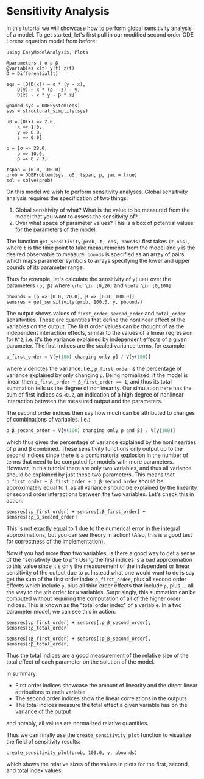 # Sensitivity Analysis

In this tutorial we will showcase how to perform global sensitivity analysis of a model. To get started, let's first pull in our
modified second order ODE Lorenz equation model from before:

```@example sensitivity
using EasyModelAnalysis, Plots

@parameters t σ ρ β
@variables x(t) y(t) z(t)
D = Differential(t)

eqs = [D(D(x)) ~ σ * (y - x),
    D(y) ~ x * (ρ - z) - y,
    D(z) ~ x * y - β * z]

@named sys = ODESystem(eqs)
sys = structural_simplify(sys)

u0 = [D(x) => 2.0,
    x => 1.0,
    y => 0.0,
    z => 0.0]

p = [σ => 28.0,
    ρ => 10.0,
    β => 8 / 3]

tspan = (0.0, 100.0)
prob = ODEProblem(sys, u0, tspan, p, jac = true)
sol = solve(prob)
```

On this model we wish to perform sensitivity analyses. Global sensitivity analysis requires the specification of two things:

1. Global sensitivity of what? What is the value to be measured from the model that you want to assess the sensitivity of?
2. Over what space of parameter values? This is a box of potential values for the parameters of the model.

The function `get_sensitivity(prob, t, obs, bounds)` first takes `(t,obs)`, where `t` is the time point to take measurements from
the model and `y` is the desired observable to measure. `bounds` is specified as an array of pairs which maps parameter symbols
to arrays specifying the lower and upper bounds of its parameter range.

Thus for example, let's calculate the sensitivity of `y(100)` over the parameters `(ρ, β)` where 
``\rho \in [0,20]`` and ``\beta \in [0,100]``: 

```@example sensitivity
pbounds = [ρ => [0.0, 20.0], β => [0.0, 100.0]]
sensres = get_sensitivity(prob, 100.0, y, pbounds)
```

The output shows values of `first_order`, `second_order` and `total_order` sensitivities. These are quantities that define the
nonlinear effect of the variables on the output. The first order values can be thought of as the independent interaction effects,
similar to the values of a linear regression for ``R^2``, i.e. it's the variance explained by independent effects of a given
parameter. The first indices are the scaled variance terms, for example:

```julia
ρ_first_order = V[y(100) changing only ρ] / V[y(100)]
```

where `V` denotes the variance. I.e., `ρ_first_order` is the percentage of variance explained by only changing `ρ`. Being normalized,
if the model is linear then `ρ_first_order + β_first_order == 1`, and thus its total summation tells us the degree of nonlinearity.
Our simulation here has the sum of first indices as `<0.2`, an indication of a high degree of nonlinear interaction between the measured
output and the parameters.

The second order indices then say how much can be attributed to changes of combinations of variables. I.e.:

```julia
ρ_β_second_order = V[y(100) changing only ρ and β] / V[y(100)]
```

which thus gives the percentage of variance explained by the nonlinearities of ρ and β combined. These sensitivity functions only 
output up to the second indices since there is a combinatorial explosion in the number of terms that need to be computed for models
with more parameters. However, in this tutorial there are only two variables, and thus all variance should be explained by just these
two parameters. This means that `ρ_first_order + β_first_order + ρ_β_second_order` should be approximately equal to 1, as all variance
should be explained by the linearity or second order interactions between the two variables. Let's check this in action:

```@example sensitivity
sensres[:ρ_first_order] + sensres[:β_first_order] + sensres[:ρ_β_second_order]
```

This is not exactly equal to 1 due to the numerical error in the integral approximations, but you can see theory in action!
(Also, this is a good test for correctness of the implementation).

Now if you had more than two variables, is there a good way to get a sense of the "sensitivity due to ρ"? Using the first indices
is a bad approximation to this value since it's only the measurement of the independent or linear sensitivity of the output due
to ρ. Instead what one would want to do is say get the sum of the first order index `ρ_first_order`, plus all second order effects
which include `ρ`, plus all third order effects that include `ρ`, plus ... all the way to the `N`th order for `N` variables.
Surprisingly, this summation can be computed without requiring the computation of all of the higher order indices. This is known
as the "total order index" of a variable. In a two parameter model, we can see this in action:

```@example sensitivity
sensres[:ρ_first_order] + sensres[:ρ_β_second_order], sensres[:ρ_total_order] 
```

```@example sensitivity
sensres[:β_first_order] + sensres[:ρ_β_second_order], sensres[:β_total_order]
```

Thus the total indices are a good measurement of the relative size of the total effect of each parameter on the solution of the
model. 

In summary:

- First order indices showcase the amount of linearity and the direct linear attributions to each variable
- The second order indices show the linear correlations in the outputs
- The total indices measure the total effect a given variable has on the variance of the output

and notably, all values are normalized relative quantities.

Thus we can finally use the `create_sensitivity_plot` function to visualize the field of sensitivity results:

```@example sensitivity
create_sensitivity_plot(prob, 100.0, y, pbounds)
```

which shows the relative sizes of the values in plots for the first, second, and total index values.